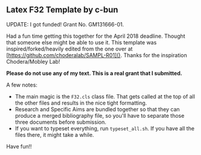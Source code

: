 ## Latex F32 Template by c-bun

UPDATE: I got funded! Grant No. GM131666-01.

Had a fun time getting this together for the April 2018 deadline. Thought that someone else might be able to use it. This template was inspired/forked/heavily edited from the one over at [https://github.com/choderalab/SAMPL-R01](). Thanks for the inspiration Chodera/Mobley Lab!

**Please do not use any of my text. This is a real grant that I submitted.**

A few notes:
- The main magic is the ``F32.cls`` class file. That gets called at the top of all the other files and results in the nice tight formatting.
- Research and Specific Aims are bundled together so that they can produce a merged bibliography file, so you'll have to separate those three documents before submission.
- If you want to typeset everything, run ``typeset_all.sh``. If you have all the files there, it might take a while.

Have fun!!
